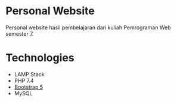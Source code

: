 # Personal Website
Personal website hasil pembelajaran dari kuliah Pemrograman Web semester 7.

# Technologies
* LAMP Stack
* PHP 7.4
* [Bootstrap 5](https://getbootstrap.com/docs/5.0/getting-started/introduction/)
* MySQL

